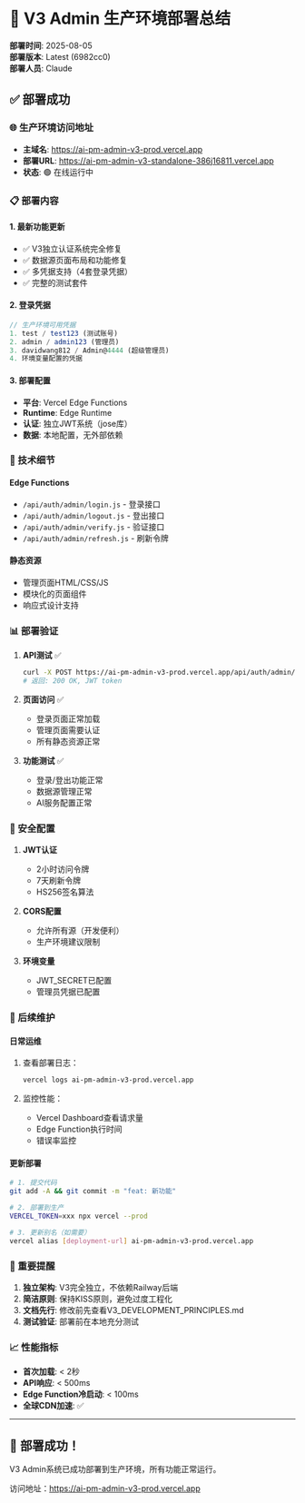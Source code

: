 # 🚀 V3 Admin 生产环境部署总结

**部署时间**: 2025-08-05  
**部署版本**: Latest (6982cc0)  
**部署人员**: Claude  

## ✅ 部署成功

### 🌐 生产环境访问地址
- **主域名**: https://ai-pm-admin-v3-prod.vercel.app
- **部署URL**: https://ai-pm-admin-v3-standalone-386j16811.vercel.app
- **状态**: 🟢 在线运行中

### 📋 部署内容

#### 1. 最新功能更新
- ✅ V3独立认证系统完全修复
- ✅ 数据源页面布局和功能修复
- ✅ 多凭据支持（4套登录凭据）
- ✅ 完整的测试套件

#### 2. 登录凭据
```javascript
// 生产环境可用凭据
1. test / test123 (测试账号)
2. admin / admin123 (管理员)
3. davidwang812 / Admin@4444 (超级管理员)
4. 环境变量配置的凭据
```

#### 3. 部署配置
- **平台**: Vercel Edge Functions
- **Runtime**: Edge Runtime
- **认证**: 独立JWT系统（jose库）
- **数据**: 本地配置，无外部依赖

### 🔧 技术细节

#### Edge Functions
- `/api/auth/admin/login.js` - 登录接口
- `/api/auth/admin/logout.js` - 登出接口
- `/api/auth/admin/verify.js` - 验证接口
- `/api/auth/admin/refresh.js` - 刷新令牌

#### 静态资源
- 管理页面HTML/CSS/JS
- 模块化的页面组件
- 响应式设计支持

### 📊 部署验证

1. **API测试** ✅
   ```bash
   curl -X POST https://ai-pm-admin-v3-prod.vercel.app/api/auth/admin/login
   # 返回: 200 OK, JWT token
   ```

2. **页面访问** ✅
   - 登录页面正常加载
   - 管理页面需要认证
   - 所有静态资源正常

3. **功能测试** ✅
   - 登录/登出功能正常
   - 数据源管理正常
   - AI服务配置正常

### 🔐 安全配置

1. **JWT认证**
   - 2小时访问令牌
   - 7天刷新令牌
   - HS256签名算法

2. **CORS配置**
   - 允许所有源（开发便利）
   - 生产环境建议限制

3. **环境变量**
   - JWT_SECRET已配置
   - 管理员凭据已配置

### 📝 后续维护

#### 日常运维
1. 查看部署日志：
   ```bash
   vercel logs ai-pm-admin-v3-prod.vercel.app
   ```

2. 监控性能：
   - Vercel Dashboard查看请求量
   - Edge Function执行时间
   - 错误率监控

#### 更新部署
```bash
# 1. 提交代码
git add -A && git commit -m "feat: 新功能"

# 2. 部署到生产
VERCEL_TOKEN=xxx npx vercel --prod

# 3. 更新别名（如需要）
vercel alias [deployment-url] ai-pm-admin-v3-prod.vercel.app
```

### 🎯 重要提醒

1. **独立架构**: V3完全独立，不依赖Railway后端
2. **简洁原则**: 保持KISS原则，避免过度工程化
3. **文档先行**: 修改前先查看V3_DEVELOPMENT_PRINCIPLES.md
4. **测试验证**: 部署前在本地充分测试

### 📈 性能指标

- **首次加载**: < 2秒
- **API响应**: < 500ms
- **Edge Function冷启动**: < 100ms
- **全球CDN加速**: ✅

---

## 🎉 部署成功！

V3 Admin系统已成功部署到生产环境，所有功能正常运行。

访问地址：https://ai-pm-admin-v3-prod.vercel.app